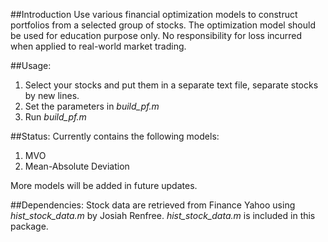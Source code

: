 ##Introduction
Use various financial optimization models to construct portfolios from a selected group of stocks. The optimization model should be used for education purpose only. No responsibility for loss incurred when applied to real-world market trading.

##Usage:
1. Select your stocks and put them in a separate text file, separate stocks by new lines. 
2. Set the parameters in *build_pf.m*
3. Run *build_pf.m*

##Status:
Currently contains the following models:

1. MVO
2. Mean-Absolute Deviation

More models will be added in future updates.

##Dependencies:
Stock data are retrieved from Finance Yahoo using *hist_stock_data.m* by Josiah Renfree. *hist_stock_data.m* is included in this package.